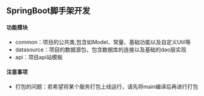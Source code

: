 ## SpringBoot脚手架开发
#### 功能模块
* common：项目的公共类,包含如Model、常量、基础功能以及自定义Util等
* datasource：项目的数据源包，包含数据库的连接以及基础的dao层实现
* api：项目api站模板
#### 注意事项
* 打包的问题：若希望将某个服务打包上线运行，请先将main编译后再进行打包
